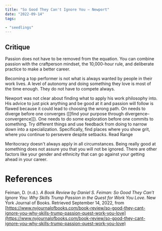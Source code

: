 ```yaml
---
title: "So Good They Can't Ignore You — Newport"
date: "2022-09-14"
tags:

- "seedlings"
---
```


## Critique

Passion does not have to be removed from the equation. You can combine passion with the craftperson mindset, the 10,000-hour rule, and deliberate practice to make a better career.

Becoming a top performer is not what is always wanted by people in their work lives. A level of autonomy and doing something they love is most of the time enough. They do not have to compete always.

Newport was not clear about finding what to apply his work philosophy into. His advice to just pick anything and be good at it and passion will follow is flawed because it could lead to choosing the wrong path. On needs to diverge before one converges ([[find your purpose through divergence–convergence]]). One needs to do some exploration before one commits to something. Try different things and use feedback from doing to narrow down into a specialization. Specifically, find places where you show grit, where you continue to persevere despite setbacks. Read Range

Meritocracy doesn't always apply in all circumstances. Being really good at something does not assure you that you will not be ignored. There are other factors like your gender and ethnicity that can go against your getting ahead in your career.

# References

Feiman, D. (n.d.). _A Book Review by Daniel S. Feiman: So Good They Can’t Ignore You: Why Skills Trump Passion in the Quest for Work You Love_. New York Journal of Books. Retrieved September 14, 2022, from [https://www.nyjournalofbooks.com/book-review/so-good-they-cant-ignore-you-why-skills-trump-passion-quest-work-you-love](https://www.nyjournalofbooks.com/book-review/so-good-they-cant-ignore-you-why-skills-trump-passion-quest-work-you-love)